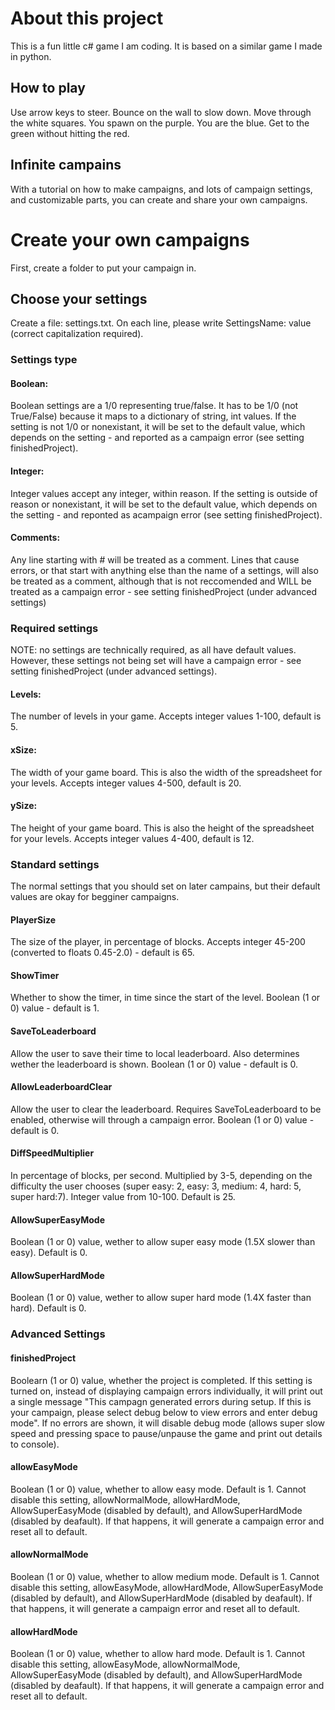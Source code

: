 # About this project
This is a fun little c# game I am coding. It is based on a similar game I made in python.
## How to play
Use arrow keys to steer. Bounce on the wall to slow down. Move through the white squares. You spawn on the purple. You are the blue. Get to the green without hitting the red.
## Infinite campains
With a tutorial on how to make campaigns, and lots of campaign settings, and customizable parts, you can create and share your own campaigns.
# Create your own campaigns
First, create a folder to put your campaign in.
## Choose your settings
Create a file: settings.txt. On each line, please write SettingsName: value (correct capitalization required).
### Settings type
#### Boolean:
Boolean settings are a 1/0 representing true/false. It has to be 1/0 (not True/False) because it maps to a dictionary of string, int values. If the setting is not 1/0 or nonexistant, it will be set to the default value, which depends on the setting - and reported as a campaign error (see setting finishedProject).
#### Integer:
Integer values accept any integer, within reason. If the setting is outside of reason or nonexistant, it will be set to the default value, which depends on the setting - and reponted as acampaign error (see setting finishedProject).
#### Comments:
Any line starting with # will be treated as a comment. Lines that cause errors, or that start with anything else than the name of a settings, will also be treated as a comment, although that is not reccomended and WILL be treated as a campaign error - see setting finishedProject (under advanced settings)
### Required settings
NOTE: no settings are technically required, as all have default values. However, these settings not being set will have a campaign error - see setting finishedProject (under advanced settings).
#### Levels:
The number of levels in your game. Accepts integer values 1-100, default is 5.
#### xSize:
The width of your game board. This is also the width of the spreadsheet for your levels. Accepts integer values 4-500, default is 20.
#### ySize:
The height of your game board. This is also the height of the spreadsheet for your levels. Accepts integer values 4-400, default is 12.
### Standard settings
The normal settings that you should set on later campains, but their default values are okay for begginer campaigns.
#### PlayerSize
The size of the player, in percentage of blocks. Accepts integer 45-200 (converted to floats 0.45-2.0) - default is 65.
#### ShowTimer
Whether to show the timer, in time since the start of the level. Boolean (1 or 0) value - default is 1.
#### SaveToLeaderboard
Allow the user to save their time to local leaderboard. Also determines wether the leaderboard is shown. Boolean (1 or 0) value - default is 0.
#### AllowLeaderboardClear
Allow the user to clear the leaderboard. Requires SaveToLeaderboard to be enabled, otherwise will through a campaign error. Boolean (1 or 0) value - default is 0.
#### DiffSpeedMultiplier
In percentage of blocks, per second. Multiplied by 3-5, depending on the difficulty the user chooses (super easy: 2, easy: 3, medium: 4, hard: 5, super hard:7). Integer value from 10-100. Default is 25.
#### AllowSuperEasyMode
Boolean (1 or 0) value, wether to allow super easy mode (1.5X slower than easy). Default is 0.
#### AllowSuperHardMode
Boolean (1 or 0) value, wether to allow super hard mode (1.4X faster than hard). Default is 0.
### Advanced Settings
#### finishedProject
Boolearn (1 or 0) value, whether the project is completed. If this setting is turned on, instead of displaying campaign errors individually, it will print out a single message "This campagn generated errors during setup. If this is your campaign, please select debug below to view errors and enter debug mode". If no errors are shown, it will disable debug mode (allows super slow speed and pressing space to pause/unpause the game and print out details to console).
#### allowEasyMode
Boolean (1 or 0) value, whether to allow easy mode. Default is 1. Cannot disable this setting, allowNormalMode, allowHardMode, AllowSuperEasyMode (disabled by default), and AllowSuperHardMode (disabled by deafault). If that happens, it will generate a campaign error and reset all to default.
#### allowNormalMode
Boolean (1 or 0) value, whether to allow medium mode. Default is 1. Cannot disable this setting, allowEasyMode, allowHardMode, AllowSuperEasyMode (disabled by default), and AllowSuperHardMode (disabled by deafault). If that happens, it will generate a campaign error and reset all to default.
#### allowHardMode
Boolean (1 or 0) value, whether to allow hard mode. Default is 1. Cannot disable this setting, allowEasyMode, allowNormalMode, AllowSuperEasyMode (disabled by default), and AllowSuperHardMode (disabled by deafault). If that happens, it will generate a campaign error and reset all to default.
